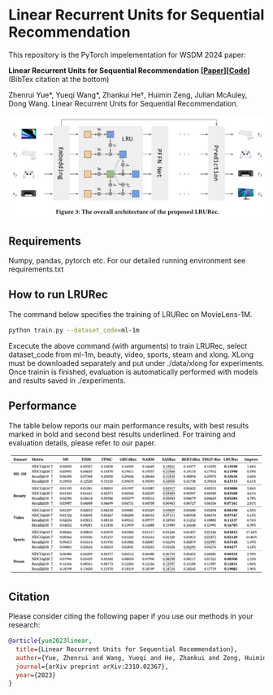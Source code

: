 # Linear Recurrent Units for Sequential Recommendation

This repository is the PyTorch impelementation for WSDM 2024 paper:

**Linear Recurrent Units for Sequential Recommendation [[Paper](https://browse.arxiv.org/pdf/2310.02367.pdf)][[Code](https://github.com/yueqirex/lrurec)]** (BibTex citation at the bottom)

Zhenrui Yue*, Yueqi Wang*, Zhankui He†, Huimin Zeng, Julian McAuley, Dong Wang. Linear Recurrent Units for Sequential Recommendation.

<img src=media/overall_model_arch.png width=1000>


## Requirements

Numpy, pandas, pytorch etc. For our detailed running environment see requirements.txt


## How to run LRURec
The command below specifies the training of LRURec on MovieLens-1M.
```bash
python train.py --dataset_code=ml-1m
```

Excecute the above command (with arguments) to train LRURec, select dataset_code from ml-1m, beauty, video, sports, steam and xlong. XLong must be downloaded separately and put under ./data/xlong for experiments. Once trainin is finished, evaluation is automatically performed with models and results saved in ./experiments.


## Performance

The table below reports our main performance results, with best results marked in bold and second best results underlined. For training and evaluation details, please refer to our paper.

<img src=media/performance.png width=1000>


## Citation
Please consider citing the following paper if you use our methods in your research:
```bib
@article{yue2023linear,
  title={Linear Recurrent Units for Sequential Recommendation},
  author={Yue, Zhenrui and Wang, Yueqi and He, Zhankui and Zeng, Huimin and McAuley, Julian and Wang, Dong},
  journal={arXiv preprint arXiv:2310.02367},
  year={2023}
}
```
